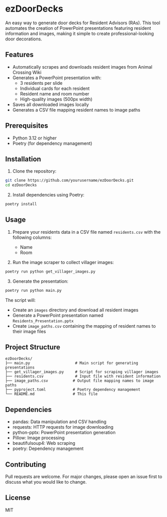 # ezDoorDecks

An easy way to generate door decks for Resident Advisors (RAs). This tool automates the creation of PowerPoint presentations featuring resident information and images, making it simple to create professional-looking door decorations.

## Features

- Automatically scrapes and downloads resident images from Animal Crossing Wiki
- Generates a PowerPoint presentation with:
  - 3 residents per slide
  - Individual cards for each resident
  - Resident name and room number
  - High-quality images (500px width)
- Saves all downloaded images locally
- Generates a CSV file mapping resident names to image paths

## Prerequisites

- Python 3.12 or higher
- Poetry (for dependency management)

## Installation

1. Clone the repository:
```bash
git clone https://github.com/yourusername/ezDoorDecks.git
cd ezDoorDecks
```

2. Install dependencies using Poetry:
```bash
poetry install
```

## Usage

1. Prepare your residents data in a CSV file named `residents.csv` with the following columns:
   - Name
   - Room

2. Run the image scraper to collect villager images:
```bash
poetry run python get_villager_images.py
```

3. Generate the presentation:
```bash
poetry run python main.py
```

The script will:
- Create an `images` directory and download all resident images
- Generate a PowerPoint presentation named `Residents_Presentation.pptx`
- Create `image_paths.csv` containing the mapping of resident names to their image files

## Project Structure

```
ezDoorDecks/
├── main.py                    # Main script for generating presentations
├── get_villager_images.py     # Script for scraping villager images
├── residents.csv              # Input file with resident information
├── image_paths.csv           # Output file mapping names to image paths
├── pyproject.toml            # Poetry dependency management
└── README.md                 # This file
```

## Dependencies

- pandas: Data manipulation and CSV handling
- requests: HTTP requests for image downloading
- python-pptx: PowerPoint presentation generation
- Pillow: Image processing
- beautifulsoup4: Web scraping
- poetry: Dependency management

## Contributing

Pull requests are welcome. For major changes, please open an issue first to discuss what you would like to change.

## License

MIT

